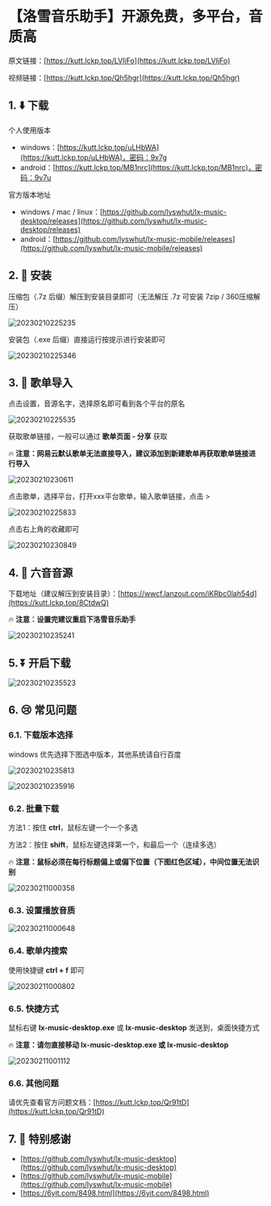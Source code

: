 # 【洛雪音乐助手】开源免费，多平台，音质高

原文链接：[https://kutt.lckp.top/LVIjFo](https://kutt.lckp.top/LVIjFo)

视频链接：[https://kutt.lckp.top/Qh5hgr](https://kutt.lckp.top/Qh5hgr)

## 1. ⬇️ 下载

个人使用版本

- windows：[https://kutt.lckp.top/uLHbWA](https://kutt.lckp.top/uLHbWA)，密码：9x7g
- android：[https://kutt.lckp.top/MB1nrc](https://kutt.lckp.top/MB1nrc)，密码：9v7u

官方版本地址

- windows / mac / linux：[https://github.com/lyswhut/lx-music-desktop/releases](https://github.com/lyswhut/lx-music-desktop/releases)
- android：[https://github.com/lyswhut/lx-music-mobile/releases](https://github.com/lyswhut/lx-music-mobile/releases)

## 2. 🔩 安装

压缩包（.7z 后缀）解压到安装目录即可（无法解压 .7z 可安装 7zip / 360压缩解压）

![20230210225235](https://github.lckp.top/LuckyPuppy514/blog/main/洛雪音乐助手/图片/20230210225235.jpg)

安装包（.exe 后缀）直接运行按提示进行安装即可

![20230210225346](https://github.lckp.top/LuckyPuppy514/blog/main/洛雪音乐助手/图片/20230210225346.jpg)

## 3. 🧭 歌单导入

点击设置，音源名字，选择原名即可看到各个平台的原名

![20230210225535](https://github.lckp.top/LuckyPuppy514/blog/main/洛雪音乐助手/图片/20230210225535.jpg)

获取歌单链接，一般可以通过 **歌单页面 - 分享** 获取  

🔥 **注意：网易云默认歌单无法直接导入，建议添加到新建歌单再获取歌单链接进行导入**

![20230210230611](https://github.lckp.top/LuckyPuppy514/blog/main/洛雪音乐助手/图片/20230210230611.png)

点击歌单，选择平台，打开xxx平台歌单，输入歌单链接，点击 >

![20230210225833](https://github.lckp.top/LuckyPuppy514/blog/main/洛雪音乐助手/图片/20230210225833.jpg)

点击右上角的收藏即可

![20230210230849](https://github.lckp.top/LuckyPuppy514/blog/main/洛雪音乐助手/图片/20230210230849.jpg)

## 4. 🎵 六音音源

下载地址（建议解压到安装目录）：[https://wwcf.lanzout.com/iKRbc0lah54d](https://kutt.lckp.top/8CtdwQ)

🔥 **注意：设置完建议重启下洛雪音乐助手**

![20230210235241](https://github.lckp.top/LuckyPuppy514/blog/main/洛雪音乐助手/图片/20230210235241.jpg)

## 5. ⏬ 开启下载

![20230210235523](https://github.lckp.top/LuckyPuppy514/blog/main/洛雪音乐助手/图片/20230210235523.jpg)

## 6. 😢 常见问题

### 6.1. 下载版本选择

windows 优先选择下图选中版本，其他系统请自行百度

![20230210235813](https://github.lckp.top/LuckyPuppy514/blog/main/洛雪音乐助手/图片/20230210235813.png)

![20230210235916](https://github.lckp.top/LuckyPuppy514/blog/main/洛雪音乐助手/图片/20230210235916.png)

### 6.2. 批量下载

方法1：按住 **ctrl**，鼠标左键一个一个多选  

方法2：按住 **shift**，鼠标左键选择第一个，和最后一个（连续多选）  

🔥 **注意：鼠标必须在每行标题偏上或偏下位置（下图红色区域），中间位置无法识别**

![20230211000358](https://github.lckp.top/LuckyPuppy514/blog/main/洛雪音乐助手/图片/20230211000358.jpg)

### 6.3. 设置播放音质

![20230211000648](https://github.lckp.top/LuckyPuppy514/blog/main/洛雪音乐助手/图片/20230211000648.jpg)

### 6.4. 歌单内搜索

使用快捷键 **ctrl + f** 即可

![20230211000802](https://github.lckp.top/LuckyPuppy514/blog/main/洛雪音乐助手/图片/20230211000802.jpg)

### 6.5. 快捷方式

鼠标右键 **lx-music-desktop.exe** 或 **lx-music-desktop** 发送到，桌面快捷方式

🔥 **注意：请勿直接移动 lx-music-desktop.exe 或 lx-music-desktop**

![20230211001112](https://github.lckp.top/LuckyPuppy514/blog/main/洛雪音乐助手/图片/20230211001112.jpg)

### 6.6. 其他问题

请优先查看官方问题文档：[https://kutt.lckp.top/Qr91tD](https://kutt.lckp.top/Qr91tD)

## 7. 👏 特别感谢

- [https://github.com/lyswhut/lx-music-desktop](https://github.com/lyswhut/lx-music-desktop)
- [https://github.com/lyswhut/lx-music-mobile](https://github.com/lyswhut/lx-music-mobile)
- [https://6yit.com/8498.html](https://6yit.com/8498.html)
